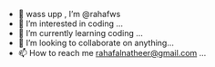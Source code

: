 - 👋 wass upp , I’m @rahafws
- 👀 I’m interested in coding ...
- 🌱 I’m currently learning coding ...
- 💞️ I’m looking to collaborate on anything...
- 📫 How to reach me rahafalnatheer@gmail.com ...

<!---
rahafws/rahafws is a ✨ special ✨ repository because its `README.md` (this file) appears on your GitHub profile.
You can click the Preview link to take a look at your changes.
--->
